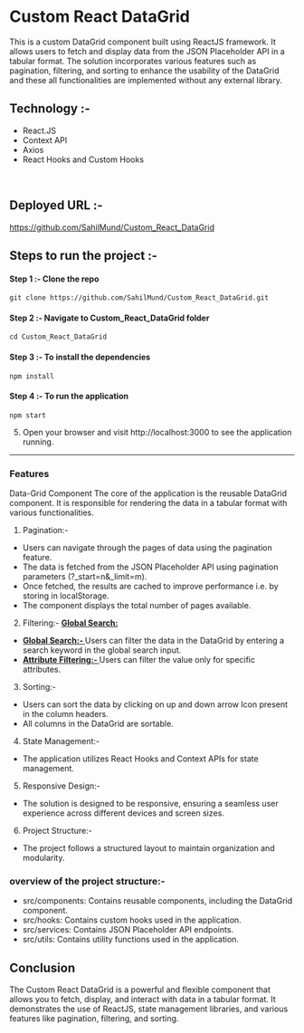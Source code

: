 # Custom React DataGrid


This is a custom DataGrid component built using ReactJS framework. It allows users to fetch and display data from the JSON Placeholder API in a tabular format.
The solution incorporates various features such as pagination, filtering, and sorting to enhance the usability of the DataGrid and these all functionalities are implemented without any external library.

## Technology :-

- React.JS
- Context API
- Axios
- React Hooks and Custom Hooks

<br>

## Deployed URL :-

https://github.com/SahilMund/Custom_React_DataGrid

## Steps to run the project :-

#### Step 1 :- Clone the repo

```
git clone https://github.com/SahilMund/Custom_React_DataGrid.git
```

#### Step 2 :- Navigate to Custom_React_DataGrid folder

```
cd Custom_React_DataGrid
```

#### Step 3 :- To install the dependencies

```
npm install
```

#### Step 4 :- To run the application

```
npm start
```

5. Open your browser and visit http://localhost:3000 to see the application running.

<hr/>

### Features

Data-Grid Component
The core of the application is the reusable DataGrid component. It is responsible for rendering the data in a tabular format with various functionalities.

1. Pagination:-

- Users can navigate through the pages of data using the pagination feature.
- The data is fetched from the JSON Placeholder API using pagination parameters (?\_start=n&\_limit=m).
- Once fetched, the results are cached to improve performance i.e. by storing in localStorage.
- The component displays the total number of pages available.

2. Filtering:-
   <u><b>Global Search:</b></u>

- <u><b>Global Search:- </b></u> Users can filter the data in the DataGrid by entering a search keyword in the global search input.
- <u><b>Attribute Filtering:- </b></u> Users can filter the value only for specific attributes.

3. Sorting:-

- Users can sort the data by clicking on up and down arrow Icon present in the column headers.
- All columns in the DataGrid are sortable.

4. State Management:-
- The application utilizes React Hooks and Context APIs for state management.

5. Responsive Design:-
- The solution is designed to be responsive, ensuring a seamless user experience across different devices and screen sizes.

6. Project Structure:-
-  The project follows a structured layout to maintain organization and modularity.

### overview of the project structure:-

- src/components: Contains reusable components, including the DataGrid component.
- src/hooks: Contains custom hooks used in the application.
- src/services: Contains JSON Placeholder API endpoints.
- src/utils: Contains utility functions used in the application.

## Conclusion

The Custom React DataGrid is a powerful and flexible component that allows you to fetch, display, and interact with data in a tabular format. It demonstrates the use of ReactJS, state management libraries, and various features like pagination, filtering, and sorting.
